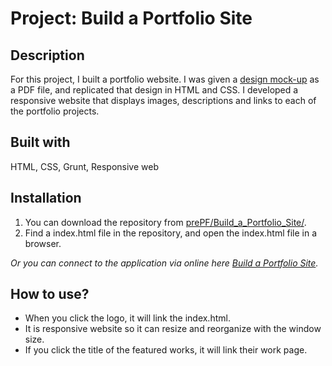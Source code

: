 # Project: Build a Portfolio Site

## Description

For this project, I built a portfolio website. I was given a [design mock-up](https://leiachung41.github.io/prePF/Build_a_Portfolio_Site/before/design-mockup-portfolio.pdf) as a PDF file, and replicated that design in HTML and CSS. I developed a responsive website that displays images, descriptions and links to each of the portfolio projects.

## Built with

HTML, CSS, Grunt, Responsive web

## Installation

1. You can download the repository from
[prePF/Build_a_Portfolio_Site/](https://github.com/leiachung41/prePF/tree/master/Build_a_Portfolio_Site/).
2. Find a index.html file in the repository, and open the index.html file in a browser.

*Or you can connect to the application via online here [Build a Portfolio Site](https://leiachung41.github.io/prePF/Build_a_Portfolio_Site/index.html).*

## How to use?

  - When you click the logo, it will link the index.html.
  - It is responsive website so it can resize and reorganize with the window size.
  - If you click the title of the featured works, it will link their work page.
